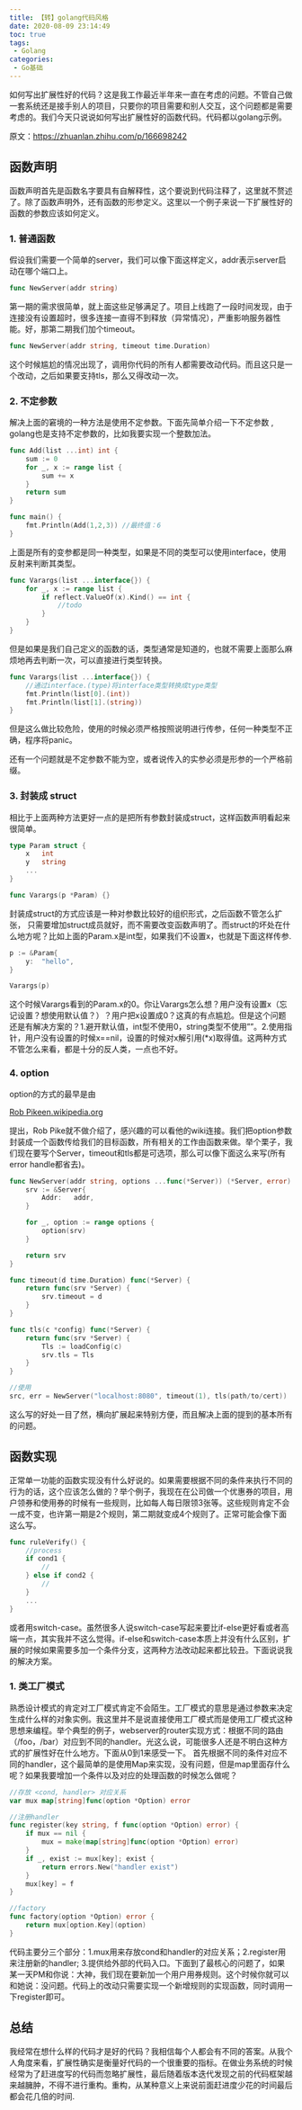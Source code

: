 ```yaml
---
title: 【转】golang代码风格
date: 2020-08-09 23:14:49
toc: true
tags:
 - Golang
categories:
 - Go基础
---
```


如何写出扩展性好的代码？这是我工作最近半年来一直在考虑的问题。不管自己做一套系统还是接手别人的项目，只要你的项目需要和别人交互，这个问题都是需要考虑的。我们今天只说说如何写出扩展性好的函数代码。代码都以golang示例。

<!--more-->

原文：https://zhuanlan.zhihu.com/p/166698242

## **函数声明**

函数声明首先是函数名字要具有自解释性，这个要说到代码注释了，这里就不赘述了。除了函数声明外，还有函数的形参定义。这里以一个例子来说一下扩展性好的函数的参数应该如何定义。

### **1. 普通函数**

假设我们需要一个简单的server，我们可以像下面这样定义，addr表示server启动在哪个端口上。

```go
func NewServer(addr string)
```

第一期的需求很简单，就上面这些足够满足了。项目上线跑了一段时间发现，由于连接没有设置超时，很多连接一直得不到释放（异常情况），严重影响服务器性能。好，那第二期我们加个timeout。

```go
func NewServer(addr string, timeout time.Duration)
```

这个时候尴尬的情况出现了，调用你代码的所有人都需要改动代码。而且这只是一个改动，之后如果要支持tls，那么又得改动一次。

### **2. 不定参数**

解决上面的窘境的一种方法是使用不定参数。下面先简单介绍一下不定参数 , golang也是支持不定参数的，比如我要实现一个整数加法。

```go
func Add(list ...int) int {
    sum := 0
    for _, x := range list {
        sum += x
    }
    return sum
}

func main() {
    fmt.Println(Add(1,2,3)) //最终值：6
}
```

上面是所有的变参都是同一种类型，如果是不同的类型可以使用interface，使用反射来判断其类型。

```go
func Varargs(list ...interface{}) {
    for _, x := range list {
        if reflect.ValueOf(x).Kind() == int {
            //todo 
        }
    }
}
```



但是如果是我们自己定义的函数的话，类型通常是知道的，也就不需要上面那么麻烦地再去判断一次，可以直接进行类型转换。

```go
func Varargs(list ...interface{}) {
    //通过interface.(type)将interface类型转换成type类型
    fmt.Println(list[0].(int))
    fmt.Println(list[1].(string))
}
```

但是这么做比较危险，使用的时候必须严格按照说明进行传参，任何一种类型不正确，程序将panic。

还有一个问题就是不定参数不能为空，或者说传入的实参必须是形参的一个严格前缀。

### **3. 封装成 struct**

相比于上面两种方法更好一点的是把所有参数封装成struct，这样函数声明看起来很简单。

```go
type Param struct {
    x   int
    y   string
    ...
}

func Varargs(p *Param) {}
```

封装成struct的方式应该是一种对参数比较好的组织形式，之后函数不管怎么扩张，
只需要增加struct成员就好，而不需要改变函数声明了。而struct的坏处在什么地方呢？比如上面的Param.x是int型，如果我们不设置x，也就是下面这样传参.

```go
p := &Param{
    y:  "hello",
}

Varargs(p)
```

这个时候Varargs看到的Param.x的0。你让Varargs怎么想？用户没有设置x（忘记设置？想使用默认值？）？用户把x设置成0？这真的有点尴尬。但是这个问题还是有解决方案的？1.避开默认值，int型不使用0，string类型不使用””。2.使用指针，用户没有设置的时候x==nil，设置的时候对x解引用(*x)取得值。这两种方式不管怎么来看，都是十分的反人类，一点也不好。

### **4. option**

option的方式的最早是由

[Rob Pikeen.wikipedia.org](https://link.zhihu.com/?target=https%3A//en.wikipedia.org/wiki/Rob_Pike)

提出，Rob Pike就不做介绍了，感兴趣的可以看他的wiki连接。我们把option参数封装成一个函数传给我们的目标函数，所有相关的工作由函数来做。举个栗子，我们现在要写个Server，timeout和tls都是可选项，那么可以像下面这么来写(所有error handle都省去)。

```go
func NewServer(addr string, options ...func(*Server)) (*Server, error) {
    srv := &Server{
        Addr:   addr,
    }

    for _, option := range options {
        option(srv)
    }

    return srv
}

func timeout(d time.Duration) func(*Server) {
    return func(srv *Server) {
        srv.timeout = d
    }
}

func tls(c *config) func(*Server) {
    return func(srv *Server) {
        Tls := loadConfig(c)
        srv.tls = Tls
    }
}

//使用
src, err = NewServer("localhost:8080", timeout(1), tls(path/to/cert))
```

这么写的好处一目了然，横向扩展起来特别方便，而且解决上面的提到的基本所有的问题。

## **函数实现**

正常单一功能的函数实现没有什么好说的。如果需要根据不同的条件来执行不同的行为的话，这个应该怎么做的？举个例子，我现在在公司做一个优惠券的项目，用户领券和使用券的时候有一些规则，比如每人每日限领3张等。这些规则肯定不会一成不变，也许第一期是2个规则，第二期就变成4个规则了。正常可能会像下面这么写。

```go
func ruleVerify() {
    //process
    if cond1 {
        //
    } else if cond2 {
        //
    }
    ...
}
```

或者用switch-case。虽然很多人说switch-case写起来要比if-else更好看或者高端一点，其实我并不这么觉得。if-else和switch-case本质上并没有什么区别，扩展的时候如果需要多加一个条件分支，这两种方法改动起来都比较丑。下面说说我的解决方案。

### **1. 类工厂模式**

熟悉设计模式的肯定对工厂模式肯定不会陌生。工厂模式的意思是通过参数来决定生成什么样的对象实例。我这里并不是说直接使用工厂模式而是使用工厂模式这种思想来编程。举个典型的例子，webserver的router实现方式：根据不同的路由（/foo，/bar）对应到不同的handler。光这么说，可能很多人还是不明白这种方式的扩展性好在什么地方。下面从0到1来感受一下。
首先根据不同的条件对应不同的handler，这个最简单的是使用Map来实现，没有问题，但是map里面存什么呢？如果我要增加一个条件以及对应的处理函数的时候怎么做呢？

```go
//存放 <cond, handler> 对应关系
var mux map[string]func(option *Option) error

//注册handler
func register(key string, f func(option *Option) error) {
    if mux == nil {
        mux = make(map[string]func(option *Option) error)
    }
    if _, exist := mux[key]; exist {
        return errors.New("handler exist")
    }
    mux[key] = f
}

//factory
func factory(option *Option) error {
    return mux[option.Key](option)
}
```

代码主要分三个部分：1.mux用来存放cond和handler的对应关系；2.register用来注册新的handler; 3.提供给外部的代码入口。下面到了最核心的问题了，如果某一天PM和你说：大神，我们现在要新加一个用户用券规则。这个时候你就可以和她说：没问题。代码上的改动只需要实现一个新增规则的实现函数，同时调用一下register即可。

## **总结**

我经常在想什么样的代码才是好的代码？我相信每个人都会有不同的答案。从我个人角度来看，扩展性确实是衡量好代码的一个很重要的指标。在做业务系统的时候经常为了赶进度写的代码而忽略扩展性，最后随着版本迭代发现之前的代码框架越来越臃肿，不得不进行重构。重构，从某种意义上来说前面赶进度少花的时间最后都会花几倍的时间.